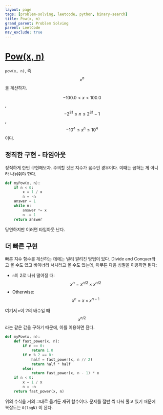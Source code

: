 ```yaml
---
layout: page
tags: [problem-solving, leetcode, python, binary-search]
title: Pow(x, n)
grand_parent: Problem Solving
parent: LeetCode
nav_exclude: true
---
```


# [Pow(x, n)](https://leetcode.com/problems/powx-n/)

 `pow(x, n)`, 즉 $$ x ^ n $$ 을 계산하자.

 $$ -100.0 < x < 100.0 $$, $$ -2^{31} \leq n \leq 2^{31} -1 $$, $$
 -10^4 \leq x^n \leq 10^4 $$ 이다.

## 정직한 구현 - 타임아웃

 정직하게 한번 구현해보자. 주의할 것은 지수가 음수인 경우이다. 이때는
 곱하는 게 아니라 나눠줘야 한다.

```python
def myPow(x, n):
    if n < 0:
        x = 1 / x
        n = -n
    answer = 1
    while n:
        answer *= x
        n -= 1
    return answer
```

 당연하지만 이러면 타임아웃 난다.

## 더 빠른 구현

 빠른 지수 함수를 계산하는 데에는 널리 알려진 방법이 있다. Divide and
 Conquer라고 볼 수도 있고 바이너리 서치라고 볼 수도 있는데, 아무튼
 다음 성질을 이용하면 된다:
 - `n`이 2로 나눠 떨어질 때: $$ x ^ n = x ^ {n/2} \times x ^ {n/2} $$
 - Otherwise: $$ x ^ n = x \times x ^{n-1} $$

 여기서 `n`이 2의 배수일 때 $$ x ^ {n/2}$$ 라는 같은 값을 구하기
 때문에, 이를 이용하면 된다.

```python
def myPow(x, n):
    def fast_power(x, n):
        if n == 0:
            return 1.0
        if n % 2 == 0:
            half = fast_power(x, n // 2)
            return half * half
        else:
            return fast_power(x, n - 1) * x
    if n < 0:
        x = 1 / x
        n = -n
    return fast_power(x, n)
```

 위의 수식을 거의 그대로 옮겨둔 재귀 함수이다. 문제를 절반 씩 나눠
 풀고 있기 때문에 복잡도는 `O(logN)` 이 된다.
